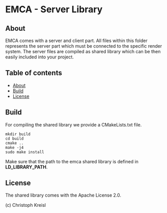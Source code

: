 

# EMCA - Server Library

<a name="about"></a>

## About
EMCA comes with a server and client part. All files within this folder represents the server part which must be connected to the specific render system. The server files are compiled as shared library which can be then easily included into your project.

## Table of contents
* [About](#about)
* [Build](#build)
* [License](#license)

<a name="build"></a>

## Build
For compiling the shared library we provide a CMakeLists.txt file.

```
mkdir build
cd build
cmake ..
make -j4
sudo make install
```

Make sure that the path to the emca shared library is defined in **LD_LIBRARY_PATH**.

<a name="license"></a>

## License
The shared library comes with the Apache License 2.0.

(c) Christoph Kreisl



